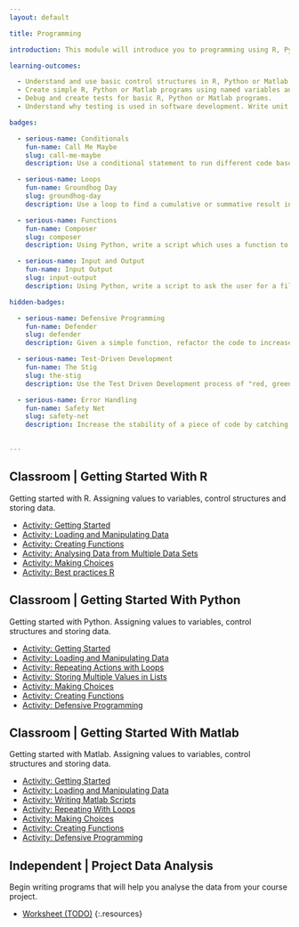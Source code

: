 ```yaml
---
layout: default

title: Programming

introduction: This module will introduce you to programming using R, Python or Matlab, popular languages used in scientific computing. There are many code libraries built on top of R, Python and Matlab, allowing you to extend its functionality for a wide range of purposes.  The skills you develop in this module will also be relevant in any other programming languages you may use in future.

learning-outcomes:

  - Understand and use basic control structures in R, Python or Matlab
  - Create simple R, Python or Matlab programs using named variables and control structures
  - Debug and create tests for basic R, Python or Matlab programs.
  - Understand why testing is used in software development. Write unit tests for functions.

badges:

  - serious-name: Conditionals
    fun-name: Call Me Maybe
    slug: call-me-maybe
    description: Use a conditional statement to run different code based on a given value.

  - serious-name: Loops
    fun-name: Groundhog Day
    slug: groundhog-day
    description: Use a loop to find a cumulative or summative result in Python.

  - serious-name: Functions
    fun-name: Composer
    slug: composer
    description: Using Python, write a script which uses a function to improve the code structure and clarity.

  - serious-name: Input and Output 
    fun-name: Input Output
    slug: input-output
    description: Using Python, write a script to ask the user for a file to process, then save the program's output to another file.

hidden-badges:

  - serious-name: Defensive Programming
    fun-name: Defender
    slug: defender
    description: Given a simple function, refactor the code to increase function stability by addressing edge cases and faulty or incorrect input.

  - serious-name: Test-Driven Development
    fun-name: The Stig
    slug: the-stig
    description: Use the Test Driven Development process of "red, green, refactor" to design, test and implement a function.

  - serious-name: Error Handling
    fun-name: Safety Net
    slug: safety-net
    description: Increase the stability of a piece of code by catching and handling common errors, then providing user feedback rather than exiting.

  
---
```



## Classroom | Getting Started With R

Getting started with R. Assigning values to variables, control structures and storing data.

- [Activity: Getting Started ](https://digital-skills-for-researchers-pd.github.io/r-short-lesson/)
- [Activity: Loading and Manipulating Data ](https://digital-skills-for-researchers-pd.github.io/r-short-lesson/01-starting-with-data/)
- [Activity: Creating Functions ](https://digital-skills-for-researchers-pd.github.io/r-short-lesson/02-func-R/)
- [Activity: Analysing Data from Multiple Data Sets ](https://digital-skills-for-researchers-pd.github.io/r-short-lesson/03-loops-R/)
- [Activity: Making Choices ](https://digital-skills-for-researchers-pd.github.io/r-short-lesson/04-cond/)
- [Activity: Best practices R](https://digital-skills-for-researchers-pd.github.io/r-short-lesson/06-best-practices-R/)

## Classroom | Getting Started With Python

Getting started with Python. Assigning values to variables, control structures and storing data.

- [Activity: Getting Started ](https://digital-skills-for-researchers-pd.github.io/python-short-lesson/)
- [Activity: Loading and Manipulating Data ](https://digital-skills-for-researchers-pd.github.io/python-short-lesson/01-numpy/)
- [Activity: Repeating Actions with Loops ](https://digital-skills-for-researchers-pd.github.io/python-short-lesson/02-loop/)
- [Activity: Storing Multiple Values in Lists ](https://digital-skills-for-researchers-pd.github.io/python-short-lesson/03-lists/)
- [Activity: Making Choices ](https://digital-skills-for-researchers-pd.github.io/python-short-lesson/05-cond/)
- [Activity: Creating Functions ](https://digital-skills-for-researchers-pd.github.io/python-short-lesson/06-func/)
- [Activity: Defensive Programming ](https://digital-skills-for-researchers-pd.github.io/python-short-lesson/08-defensive/)


## Classroom | Getting Started With Matlab

Getting started with Matlab. Assigning values to variables, control structures and storing data.

- [Activity: Getting Started ](https://digital-skills-for-researchers-pd.github.io/matlab-short-lesson/)
- [Activity: Loading and Manipulating Data ](https://digital-skills-for-researchers-pd.github.io/matlab-short-lesson/01-intro/)
- [Activity: Writing Matlab Scripts ](https://digital-skills-for-researchers-pd.github.io/matlab-short-lesson/02-scripts/)
- [Activity: Repeating With Loops ](https://digital-skills-for-researchers-pd.github.io/matlab-short-lesson/03-loops/)
- [Activity: Making Choices ](https://digital-skills-for-researchers-pd.github.io/matlab-short-lesson/04-cond/)
- [Activity: Creating Functions ](https://digital-skills-for-researchers-pd.github.io/matlab-short-lesson/05-func/)
- [Activity: Defensive Programming ](https://digital-skills-for-researchers-pd.github.io/matlab-short-lesson/06-defensive/)






## Independent | Project Data Analysis

Begin writing programs that will help you analyse the data from your course project. 

- [Worksheet (TODO)](#)
{:.resources}


